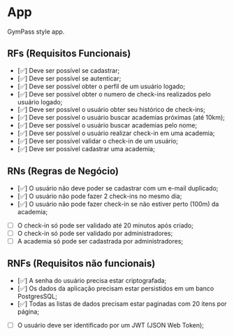 # App

GymPass style app.

## RFs (Requisitos Funcionais)
- [✅] Deve ser possível se cadastrar;
- [✅] Deve ser possível se autenticar;
- [✅] Deve ser possível obter o perfil de um usuário logado;
- [✅] Deve ser possível obter o numero de check-ins realizados pelo usuário logado;
- [✅] Deve ser possível o usuário obter seu histórico de check-ins;
- [✅] Deve ser possível o usuário buscar academias próximas (até 10km);
- [✅] Deve ser possível o usuário buscar academias pelo nome;
- [✅] Deve ser possível o usuário realizar check-in em uma academia;
- [✅] Deve ser possível validar o check-in de um usuário;
- [✅] Deve ser possível cadastrar uma academia;

## RNs (Regras de Negócio)
- [✅] O usuário não deve poder se cadastrar com um e-mail duplicado;
- [✅] O usuário não pode fazer 2 check-ins no mesmo dia;
- [✅] O usuário não pode fazer check-in se não estiver perto (100m) da academia;
- [ ] O check-in só pode ser validado até 20 minutos após criado;
- [ ] O check-in só pode ser validado por administradores;
- [ ] A academia só pode ser cadastrada por administradores;

## RNFs (Requisitos não funcionais)
- [✅] A senha do usuário precisa estar criptografada;
- [✅] Os dados da aplicação precisam estar persistidos em um banco PostgresSQL;
- [✅] Todas as listas de dados precisam estar paginadas com 20 itens por página;
- [ ] O usuário deve ser identificado por um JWT (JSON Web Token);